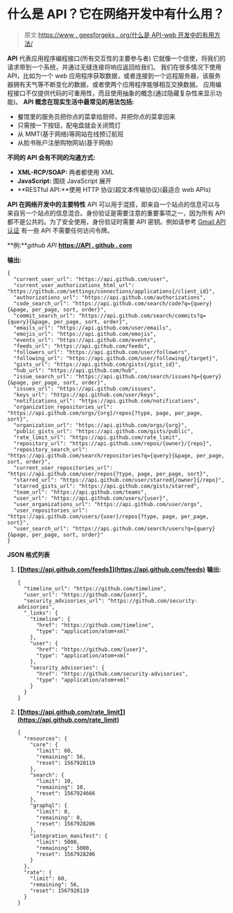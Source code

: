 # 什么是 API？它在网络开发中有什么用？

> 原文:[https://www . geesforgeks . org/什么是 API-web 开发中的有用方法/](https://www.geeksforgeeks.org/what-is-api-how-it-is-useful-in-web-development/)

**API** 代表应用程序编程接口(所有交互性的主要参与者)
它就像一个信使，将我们的请求带到一个系统，并通过无缝连接将响应返回给我们。
我们在很多情况下使用 API，比如为一个 web 应用程序获取数据，或者连接到一个远程服务器，该服务器拥有天气等不断变化的数据，或者使两个应用程序能够相互交换数据。
应用编程接口不仅提供代码的可重用性，而且使用抽象的概念(通过隐藏复杂性来显示功能)。
**API 概念在现实生活中最常见的用法包括:**

*   餐馆里的服务员把你点的菜拿给厨师，并把你点的菜拿回来
*   只需按一下按钮，配电盘就会关闭筒灯
*   从 MMT(基于网络)等网站在线预订航班
*   从脸书账户注册购物网站(基于网络)

**不同的 API 会有不同的沟通方式:**

*   **XML-RCP/SOAP:** 两者都使用 XML
*   **JavaScript:** 围绕 JavaScript 展开
*   **RESTful API:**使用 HTTP 协议(超文本传输协议)(最适合 web APIs)

**API 在网络开发中的主要特性**
API 可以用于混搭，即来自一个站点的信息可以与来自另一个站点的信息混合。身份验证是需要注意的重要事项之一，因为所有 API 都不是公共的。为了安全使用，身份验证时需要 API 密钥。例如请参考 [Gmail API 认证](https://developers.google.com/gmail/api/guides/)
有一些 API 不需要任何访问令牌。

**例:***github API*
**[https://API . github . com](https://api.github.com)**

**输出:**

```
{
  "current_user_url": "https://api.github.com/user",
  "current_user_authorizations_html_url": "https://github.com/settings/connections/applications{/client_id}",
  "authorizations_url": "https://api.github.com/authorizations",
  "code_search_url": "https://api.github.com/search/code?q={query}{&page, per_page, sort, order}",
  "commit_search_url": "https://api.github.com/search/commits?q={query}{&page, per_page, sort, order}",
  "emails_url": "https://api.github.com/user/emails",
  "emojis_url": "https://api.github.com/emojis",
  "events_url": "https://api.github.com/events",
  "feeds_url": "https://api.github.com/feeds",
  "followers_url": "https://api.github.com/user/followers",
  "following_url": "https://api.github.com/user/following{/target}",
  "gists_url": "https://api.github.com/gists{/gist_id}",
  "hub_url": "https://api.github.com/hub",
  "issue_search_url": "https://api.github.com/search/issues?q={query}{&page, per_page, sort, order}",
  "issues_url": "https://api.github.com/issues",
  "keys_url": "https://api.github.com/user/keys",
  "notifications_url": "https://api.github.com/notifications",
  "organization_repositories_url": "https://api.github.com/orgs/{org}/repos{?type, page, per_page, sort}",
  "organization_url": "https://api.github.com/orgs/{org}",
  "public_gists_url": "https://api.github.com/gists/public",
  "rate_limit_url": "https://api.github.com/rate_limit",
  "repository_url": "https://api.github.com/repos/{owner}/{repo}",
  "repository_search_url": "https://api.github.com/search/repositories?q={query}{&page, per_page, sort, order}",
  "current_user_repositories_url": "https://api.github.com/user/repos{?type, page, per_page, sort}",
  "starred_url": "https://api.github.com/user/starred{/owner}{/repo}",
  "starred_gists_url": "https://api.github.com/gists/starred",
  "team_url": "https://api.github.com/teams",
  "user_url": "https://api.github.com/users/{user}",
  "user_organizations_url": "https://api.github.com/user/orgs",
  "user_repositories_url": "https://api.github.com/users/{user}/repos{?type, page, per_page, sort}",
  "user_search_url": "https://api.github.com/search/users?q={query}{&page, per_page, sort, order}"
}

```

**JSON 格式列表**

1.  **[【https://api.github.com/feeds】](https://api.github.com/feeds)**
    **输出:**

    ```
    {
      "timeline_url": "https://github.com/timeline",
      "user_url": "https://github.com/{user}",
      "security_advisories_url": "https://github.com/security-advisories",
      "_links": {
        "timeline": {
          "href": "https://github.com/timeline",
          "type": "application/atom+xml"
        },
        "user": {
          "href": "https://github.com/{user}",
          "type": "application/atom+xml"
        },
        "security_advisories": {
          "href": "https://github.com/security-advisories",
          "type": "application/atom+xml"
        }
      }
    }

    ```

2.  **[【https://api.github.com/rate_limit】](https://api.github.com/rate_limit)**

    ```
    {
      "resources": {
        "core": {
          "limit": 60,
          "remaining": 56,
          "reset": 1567928119
        },
        "search": {
          "limit": 10,
          "remaining": 10,
          "reset": 1567924666
        },
        "graphql": {
          "limit": 0,
          "remaining": 0,
          "reset": 1567928206
        },
        "integration_manifest": {
          "limit": 5000,
          "remaining": 5000,
          "reset": 1567928206
        }
      },
      "rate": {
        "limit": 60,
        "remaining": 56,
        "reset": 1567928119
      }
    }

    ```